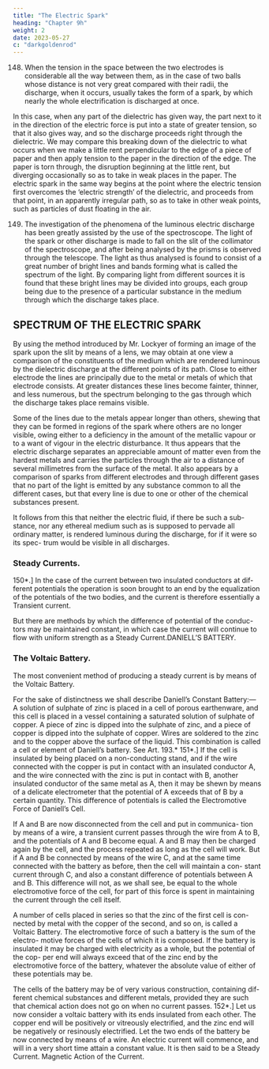 ```yaml
---
title: "The Electric Spark"
heading: "Chapter 9h"
weight: 2
date: 2023-05-27
c: "darkgoldenrod"
---
```



148. When the tension in the space between the two electrodes is considerable all the way between them, as in the case of two balls whose distance is not very great compared with their radii, the discharge, when it occurs, usually takes the form of a spark, by which nearly the whole electrification
is discharged at once.

In this case, when any part of the dielectric has given way, the part next to it in the direction of the electric force is put into a state of greater tension, so that it also gives way, and so the discharge proceeds right through the dielectric. We may compare this breaking down of the dielectric to what occurs when we make a little rent perpendicular to the edge of a piece of paper and then apply tension to the paper in the direction of the edge. The paper is torn through, the disruption beginning at the little rent, but diverging occasionally so as to take in weak places in the paper. The electric spark in the same way begins at the point where the electric tension first overcomes the ‘electric strength’ of the dielectric, and proceeds from that point, in an apparently irregular path, so as to take in other weak points, such as particles of dust floating in the air.


149. The investigation of the phenomena of the luminous electric discharge has been greatly assisted by the use of the spectroscope. The light of the spark or other discharge is made to fall on the slit of the collimator of the spectroscope, and after being analysed by the prisms is observed through the telescope. The light as thus analysed is found to consist of a great number of bright lines and bands forming what is called the spectrum of the light. By comparing light from different sources it is found that these bright lines may be divided into groups, each group being due to the presence of a particular substance in the medium through which the discharge takes place.


## SPECTRUM OF THE ELECTRIC SPARK

By using the method introduced by Mr. Lockyer of forming an image of
the spark upon the slit by means of a lens, we may obtain at one view a
comparison of the constituents of the medium which are rendered luminous
by the dielectric discharge at the different points of its path. Close to either
electrode the lines are principally due to the metal or metals of which that
electrode consists. At greater distances these lines become fainter, thinner,
and less numerous, but the spectrum belonging to the gas through which the
discharge takes place remains visible.

Some of the lines due to the metals appear longer than others, shewing that
they can be formed in regions of the spark where others are no longer visible,
owing either to a deficiency in the amount of the metallic vapour or to a want
of vigour in the electric disturbance. It thus appears that the electric discharge
separates an appreciable amount of matter even from the hardest metals and
carries the particles through the air to a distance of several millimetres from
the surface of the metal. It also appears by a comparison of sparks from
different electrodes and through different gases that no part of the light is
emitted by any substance common to all the different cases, but that every
line is due to one or other of the chemical substances present.

It follows from this that neither the electric fluid, if there be such a sub-
stance, nor any ethereal medium such as is supposed to pervade all ordinary
matter, is rendered luminous during the discharge, for if it were so its spec-
trum would be visible in all discharges.


### Steady Currents.

150*.] In the case of the current between two insulated conductors at dif-
ferent potentials the operation is soon brought to an end by the equalization
of the potentials of the two bodies, and the current is therefore essentially a
Transient current.

But there are methods by which the difference of potential of the conduc-
tors may be maintained constant, in which case the current will continue to
flow with uniform strength as a Steady Current.DANIELL’S BATTERY.

### The Voltaic Battery.

The most convenient method of producing a steady current is by means of
the Voltaic Battery.

For the sake of distinctness we shall describe Daniell’s Constant Battery:—
A solution of sulphate of zinc is placed in a cell of porous earthenware,
and this cell is placed in a vessel containing a saturated solution of sulphate
of copper. A piece of zinc is dipped into the sulphate of zinc, and a piece of
copper is dipped into the sulphate of copper. Wires are soldered to the zinc
and to the copper above the surface of the liquid. This combination is called
a cell or element of Daniell’s battery. See Art. 193.*
151*.] If the cell is insulated by being placed on a non-conducting stand,
and if the wire connected with the copper is put in contact with an insulated
conductor A, and the wire connected with the zinc is put in contact with B,
another insulated conductor of the same metal as A, then it may be shewn
by means of a delicate electrometer that the potential of A exceeds that of B
by a certain quantity. This difference of potentials is called the Electromotive
Force of Daniell’s Cell.

If A and B are now disconnected from the cell and put in communica-
tion by means of a wire, a transient current passes through the wire from A
to B, and the potentials of A and B become equal. A and B may then be
charged again by the cell, and the process repeated as long as the cell will
work. But if A and B be connected by means of the wire C, and at the same
time connected with the battery as before, then the cell will maintain a con-
stant current through C, and also a constant difference of potentials between
A and B. This difference will not, as we shall see, be equal to the whole
electromotive force of the cell, for part of this force is spent in maintaining
the current through the cell itself.

A number of cells placed in series so that the zinc of the first cell is con-
nected by metal with the copper of the second, and so on, is called a Voltaic
Battery. The electromotive force of such a battery is the sum of the electro-
motive forces of the cells of which it is composed. If the battery is insulated
it may be charged with electricity as a whole, but the potential of the cop-
per end will always exceed that of the zinc end by the electromotive force of the battery, whatever the absolute value of either of these potentials may be. 

The cells of the battery may be of very various construction, containing dif-
ferent chemical substances and different metals, provided they are such that
chemical action does not go on when no current passes.
152*.] Let us now consider a voltaic battery with its ends insulated from
each other. The copper end will be positively or vitreously electrified, and
the zinc end will be negatively or resinously electrified.
Let the two ends of the battery be now connected by means of a wire. An
electric current will commence, and will in a very short time attain a constant
value. It is then said to be a Steady Current.
Magnetic Action of the Current.
